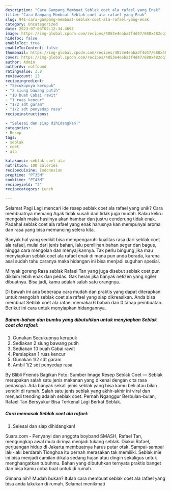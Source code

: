 ```yaml
---
description: "Cara Gampang Membuat Seblak coet ala rafael yang Enak"
title: "Cara Gampang Membuat Seblak coet ala rafael yang Enak"
slug: 941-cara-gampang-membuat-seblak-coet-ala-rafael-yang-enak
category: Uncategorized
date: 2023-07-03T02:12:34.469Z
image: https://img-global.cpcdn.com/recipes/4053e4eaba3f4d47/680x482cq70/seblak-coet-ala-rafael-foto-resep-utama.jpg
hideToc: false
enableToc: true
enableTocContent: false
thumbnail: https://img-global.cpcdn.com/recipes/4053e4eaba3f4d47/680x482cq70/seblak-coet-ala-rafael-foto-resep-utama.jpg
cover: https://img-global.cpcdn.com/recipes/4053e4eaba3f4d47/680x482cq70/seblak-coet-ala-rafael-foto-resep-utama.jpg
author: Admin
authorAv: notfound
ratingvalue: 3.8
reviewcount: 13
recipeingredient:
- "Secukupnya kerupuk"
- "2 siung bawang putih"
- "10 buah Cabai rawit"
- "1 ruas kencur"
- "1/2 sdt garam"
- "1/2 sdt penyedap rasa"
recipeinstructions:

- "Selesai dan siap dihidangkan!"
categories:
- Resep
tags:
- seblak
- coet
- ala

katakunci: seblak coet ala 
nutrition: 100 calories
recipecuisine: Indonesian
preptime: "PT35M"
cooktime: "PT43M"
recipeyield: "2"
recipecategory: Lunch

---
```



Selamat Pagi Lagi mencari ide resep seblak coet ala rafael yang unik? Cara membuatnya memang Agak tidak susah dan tidak juga mudah. Kalau keliru mengolah maka hasilnya akan hambar dan justru cenderung tidak enak. Padahal seblak coet ala rafael yang enak harusnya kan mempunyai aroma dan rasa yang bisa memancing selera kita.


Banyak hal yang sedikit bisa mempengaruhi kualitas rasa dari seblak coet ala rafael, mulai dari jenis bahan, lalu pemilihan bahan segar dan bagus, hingga cara mengolah dan menyajikannya. Tak perlu bingung jika mau menyiapkan seblak coet ala rafael enak di mana pun anda berada, karena asal sudah tahu caranya maka hidangan ini bisa menjadi suguhan spesial.

Minyak goreng Rasa seblak Rafael Tan yang juga disebut seblak coet pun diklaim lebih enak dan pedas. Gak heran jika banyak netizen yang ngiler dibuatnya. Bisa jadi, kamu adalah salah satu orangnya.


Di bawah ini ada beberapa cara mudah dan praktis yang dapat diterapkan untuk mengolah seblak coet ala rafael yang siap dikreasikan. Anda bisa membuat Seblak coet ala rafael memakai 6 bahan dan 0 tahap pembuatan. Berikut ini cara untuk menyiapkan hidangannya.

<!--inarticleads1-->

##### Bahan-bahan dan bumbu yang dibutuhkan untuk menyiapkan Seblak coet ala rafael:

1. Gunakan Secukupnya kerupuk
1. Sediakan 2 siung bawang putih
1. Sediakan 10 buah Cabai rawit
1. Persiapkan 1 ruas kencur
1. Gunakan 1/2 sdt garam
1. Ambil 1/2 sdt penyedap rasa


By Blibli Friends Bagikan Foto: Sumber Image Resep Seblak Coet — Seblak merupakan salah satu jenis makanan yang dikenal dengan cita rasa pedasnya. Ada banyak sekali jenis seblak yang bisa kamu beli atau bikin sendiri di rumah. Salah satu jenis seblak yang akhir-akhir ini viral dan menjadi trending adalah seblak coet. Pernah Nganggur Berbulan-bulan, Rafael Tan Bersyukur Bisa Terkenal Lagi Berkat Seblak. 

<!--inarticleads2-->

##### Cara memasak Seblak coet ala rafael:


1. Selesai dan siap dihidangkan!

Suara.com - Penyanyi dan anggota boyband SMASH, Rafael Tan, mengungkap awal mula dirinya menjadi tukang seblak. Diakui Rafael, perjuangan hidup di Jakarta membuatnya harus putar otak. Sampai-sampai laki-laki berdarah Tionghoa itu pernah merasakan tak memiliki. Seblak mie ini bisa menjadi camilan dikala sedang hujan atau dingin sekaligus untuk menghangatkan tubuhmu. Bahan yang dibutuhkan ternyata praktis banget dan bisa kamu coba buat untuk di rumah. 

Gimana nih? Mudah bukan? Itulah cara membuat seblak coet ala rafael yang bisa anda lakukan di rumah. Selamat menikmati
